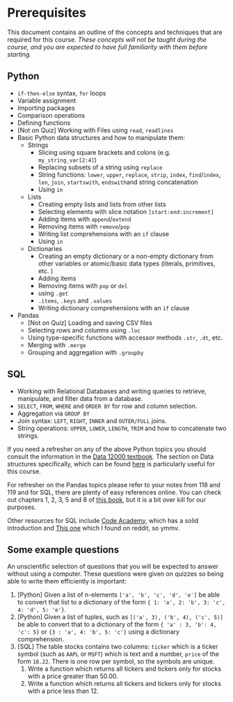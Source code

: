 # Prerequisites

This document contains an outline of the concepts and techniques that are required for this course. _These concepts will not be taught during the course, and you are expected to have full familiarity with them before starting._

## Python

* `if-then-else` syntax, `for` loops
* Variable assignment 
* Importing packages
* Comparison operations
* Defining functions
* [Not on Quiz] Working with Files using `read`, `readlines`
* Basic Python data structures and how to manipulate them:
  * Strings
    * Slicing using square brackets and colons (e.g. `my_string_var[2:4]`)
    * Replacing subsets of a string using `replace`
    * String functions: `lower`, `upper`, `replace`, `strip`, `index`, `find`/`index`, `len`, `join`, `startswith`, `endswith`and string concatenation 
    * Using `in`
  * Lists
    * Creating empty lists and lists from other lists
    * Selecting elements with slice notation `[start:end:increment]`
    * Adding items with `append`/`extend`
    * Removing items with `remove`/`pop`
    * Writing list comprehensions with an `if` clause
    * Using `in`
  * Dictionaries
    * Creating an empty dictionary or a non-empty dictionary from other variables or atomic/basic data types (literals, primitives, etc. )
    * Adding items
    * Removing items with `pop` or `del`
    * using `.get`
    * `.items`, `.keys` and `.values`
    * Writing dictionary comprehensions with an `if` clause
* Pandas
  * [Not on Quiz] Loading and saving CSV files
  * Selecting rows and columns using `.loc`
  * Using type-specific functions with accessor methods `.str`, `.dt`, etc.
  * Merging with `.merge` 
  * Grouping and aggregation with `.groupby`

## SQL

* Working with Relational Databases and writing queries to retrieve, manipulate, and filter data from a database.
* `SELECT`, `FROM`, `WHERE` and `ORDER BY` for row and column selection.
* Aggregation via `GROUP BY`
* Join syntax: `LEFT`, `RIGHT`, `INNER` and `OUTER/FULL` joins. 
* String operations: `UPPER`, `LOWER`, `LENGTH`, `TRIM` and how to concatenate two strings.


If you need a refresher on any of the above Python topics you should consult the information in the [Data 12000 textbook](https://book.cs-apps.org). The section on Data structures specifically, which can be found [here](https://book.cs-apps.org/data_structures/index.html) is particularly useful for this course. 

For refresher on the Pandas topics please refer to your notes from 118 and 119 and for SQL, there are plenty of easy references online. You can check out chapters 1, 2, 3, 5 and 8 of [this book](https://www.nickross.site/datamanagement/), but it is a bit over kill for our purposes.

Other resources for SQL include [Code Academy](https://www.codecademy.com/learn/learn-sql), which has a solid introduction and [This one](https://sqlbolt.com/) which I found on reddit, so ymmv.

## Some example questions

An unscientific selection of questions that you will be expected to answer without using a computer. These questions were given on quizzes so being able to write them efficiently is important:

1. [Python] Given a list of n-elements `['a', 'b', 'c', 'd', 'e']` be able to convert that list to a dictionary of the form `{ 1: 'a', 2: 'b', 3: 'c', 4: 'd', 5: 'e'}`. 
2. [Python] Given a list of tuples, such as `[('a', 3), ('b', 4), ('c', 5)]` be able to convert that to a dictionary of the form `{ 'a' : 3, 'b': 4, 'c': 5}` or `{3 : 'a', 4: 'b', 5: 'c'}` using a dictionary comprehension. 
3. [SQL] The table stocks contains two columns: `ticker` which is a ticker symbol (such as `AAPL` or `MSFT`) which is text and a number, `price` of the form `18.22`. There is one row per symbol, so the symbols are unique. 
   1. Write a function which returns all tickers and tickers only for stocks with a price greater than 50.00.
   2. Write a function which returns all tickers and tickers only for stocks with a price less than 12.